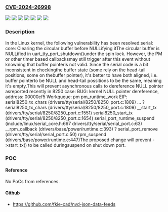 ### [CVE-2024-26998](https://cve.mitre.org/cgi-bin/cvename.cgi?name=CVE-2024-26998)
![](https://img.shields.io/static/v1?label=Product&message=Linux&color=blue)
![](https://img.shields.io/static/v1?label=Version&message=&color=brightgreen)
![](https://img.shields.io/static/v1?label=Version&message=43066e32227ecde674e8ae1fcdd4a1ede67680c2%20&color=brightgreen)
![](https://img.shields.io/static/v1?label=Version&message=434beb66368d4fb4d3119c2116b9398500adbf47%20&color=brightgreen)
![](https://img.shields.io/static/v1?label=Version&message=6.8%20&color=brightgreen)
![](https://img.shields.io/static/v1?label=Version&message=a629a9b2f7699314a4abe8fbc37b0ee667b60f33%20&color=brightgreen)
![](https://img.shields.io/static/v1?label=Vulnerability&message=n%2Fa&color=blue)

### Description

In the Linux kernel, the following vulnerability has been resolved:serial: core: Clearing the circular buffer before NULLifying itThe circular buffer is NULLified in uart_tty_port_shutdown()under the spin lock. However, the PM or other timer based callbacksmay still trigger after this event without knowning that buffer pointeris not valid. Since the serial code is a bit inconsistent in checkingthe buffer state (some rely on the head-tail positions, some on thebuffer pointer), it's better to have both aligned, i.e. buffer pointerto be NULL and head-tail possitions to be the same, meaning it's empty.This will prevent asynchronous calls to dereference NULL pointer asreported recently in 8250 case:  BUG: kernel NULL pointer dereference, address: 00000cf5  Workqueue: pm pm_runtime_work  EIP: serial8250_tx_chars (drivers/tty/serial/8250/8250_port.c:1809)  ...  ? serial8250_tx_chars (drivers/tty/serial/8250/8250_port.c:1809)  __start_tx (drivers/tty/serial/8250/8250_port.c:1551)  serial8250_start_tx (drivers/tty/serial/8250/8250_port.c:1654)  serial_port_runtime_suspend (include/linux/serial_core.h:667 drivers/tty/serial/serial_port.c:63)  __rpm_callback (drivers/base/power/runtime.c:393)  ? serial_port_remove (drivers/tty/serial/serial_port.c:50)  rpm_suspend (drivers/base/power/runtime.c:447)The proposed change will prevent ->start_tx() to be called duringsuspend on shut down port.

### POC

#### Reference
No PoCs from references.

#### Github
- https://github.com/fkie-cad/nvd-json-data-feeds

